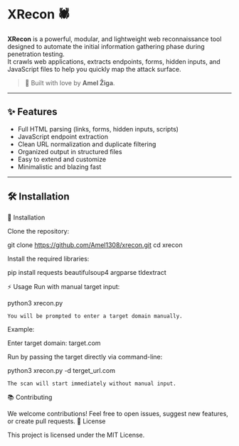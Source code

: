 # XRecon 🕷️

**XRecon** is a powerful, modular, and lightweight web reconnaissance tool designed to automate the initial information gathering phase during penetration testing.  
It crawls web applications, extracts endpoints, forms, hidden inputs, and JavaScript files to help you quickly map the attack surface.

> 🚀 Built with love by **Amel Žiga**.

---

## ✨ Features

- Full HTML parsing (links, forms, hidden inputs, scripts)
- JavaScript endpoint extraction
- Clean URL normalization and duplicate filtering
- Organized output in structured files
- Easy to extend and customize
- Minimalistic and blazing fast

---

## 🛠️ Installation

🚀 Installation

Clone the repository:

git clone https://github.com/Amel1308/xrecon.git
cd xrecon

Install the required libraries:

pip install requests beautifulsoup4 argparse tldextract

⚡ Usage
Run with manual target input:

python3 xrecon.py

    You will be prompted to enter a target domain manually.

Example:

Enter target domain: target.com

Run by passing the target directly via command-line:

python3 xrecon.py -d terget_url.com

    The scan will start immediately without manual input.


📚 Contributing

We welcome contributions!
Feel free to open issues, suggest new features, or create pull requests.
📄 License

This project is licensed under the MIT License.
